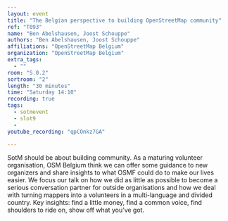 ```yaml
---
layout: event
title: "The Belgian perspective to building OpenStreetMap community"
ref: "T093"
name: "Ben Abelshausen, Joost Schouppe"
authors: "Ben Abelshausen, Joost Schouppe"
affiliations: "OpenStreetMap Belgium"
organization: "OpenStreetMap Belgium"
extra_tags:
  - ""
room: "S.0.2"
sortroom: "2"
length: "30 minutes"
time: "Saturday 14:10"
recording: true
tags:
  - sotmevent
  - slot9
  - 
youtube_recording: "qpCOnkz7GA"

---
```

SotM should be about building community. As a maturing volunteer organisation, OSM Belgium think we can offer some guidance to new organizers and share insights to what OSMF could do to make our lives easier. We focus our talk on how we did as little as possible to become a serious conversation partner for outside organisations and how we deal with turning mappers into a volunteers in a multi-language and divided country. Key insights: find a little money, find a common voice, find shoulders to ride on, show off what you&#39;ve got.